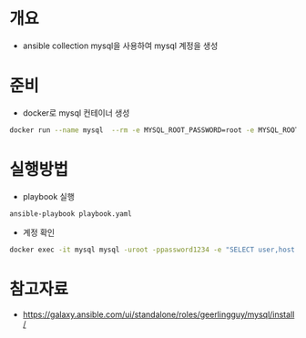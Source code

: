 # 개요
* ansible collection mysql을 사용하여 mysql 계정을 생성

# 준비
* docker로 mysql 컨테이너 생성

```sh
docker run --name mysql  --rm -e MYSQL_ROOT_PASSWORD=root -e MYSQL_ROOT_PASSWORD=password1234 -p 3306:3306 -d mysql:8.3.0
```

# 실행방법

* playbook 실행
```sh
ansible-playbook playbook.yaml
```

* 계정 확인

```sh
docker exec -it mysql mysql -uroot -ppassword1234 -e "SELECT user,host FROM mysql.user;"
```


# 참고자료
* https://galaxy.ansible.com/ui/standalone/roles/geerlingguy/mysql/install/
